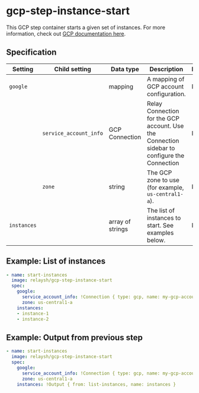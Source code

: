 # gcp-step-instance-start

This GCP step container starts a given set of instances. For more information, check out [GCP documentation here](https://cloud.google.com/compute/docs/reference/rest/v1/instances/start).

## Specification 

| Setting | Child setting | Data type | Description | Default | Required |
|---------|---------------|-----------|-------------|---------|----------|
| `google` || mapping | A mapping of GCP account configuration. | None | True |
|| `service_account_info` | GCP Connection | Relay Connection for the GCP account. Use the Connection sidebar to configure the Connection | None | True |
|| `zone` | string | The GCP zone to use (for example, `us-central1-a`). | None | True |
| `instances` || array of strings | The list of instances to start. See examples below. | None | True |

## Example: List of instances

```yaml
- name: start-instances
  image: relaysh/gcp-step-instance-start	
  spec:
    google:
      service_account_info: !Connection { type: gcp, name: my-gcp-account }
      zone: us-central1-a
    instances: 
    - instance-1
    - instance-2
```

## Example: Output from previous step

```yaml
- name: start-instances
  image: relaysh/gcp-step-instance-start	
  spec:
    google:
      service_account_info: !Connection { type: gcp, name: my-gcp-account }
      zone: us-central1-a
    instances: !Output { from: list-instances, name: instances }
```